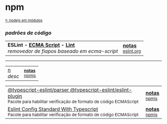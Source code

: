 # npm

<sub>[:arrow_upper_left: nodejs em módulos](../readme.md) <sub>

### *padrões de código*

|  |  |
|--|--|
| **ESLint - [ECMA Script](../javascript/ecma.md) - [Lint](lint/about.md)**<br/>*removedor de fiapos baseado em ecma-script* | [**notas**](eslint/readme.md)<br/><sub>[eslint.org](https://eslint.org/) </sub> |






---










|  |  |
|--|--|
| [n]()<br/>*desc* | <sup>[**notas**]()</sup><br/><sub>[npmjs]()</sub> |










|  |  |
|--|--|
| [@typescript-eslint/parser @typescript-eslint/eslint-plugin](https://github.com/standard/eslint-config-standard-with-typescript) <br/><sub>Pacote para habilitar verificação de formato de código ECMAScript</sub> | [**notas**](eslint-config-standard-with-typescript/readme.md) <br/><sub>[npmjs](https://www.npmjs.com/package/eslint-config-standard-with-typescript)</sub> |
| [Eslint Config Standard With Typescript](https://github.com/standard/eslint-config-standard-with-typescript) <br/><sub>Pacote para habilitar verificação de formato de código ECMAScript</sub>                     | [**notas**](eslint-config-standard-with-typescript/readme.md) <br/><sub>[npmjs](https://www.npmjs.com/package/eslint-config-standard-with-typescript)</sub> |



